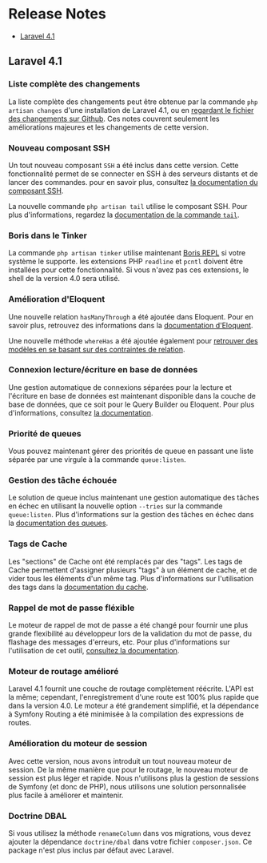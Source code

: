 # Release Notes

- [Laravel 4.1](#laravel-4.1)

<a name="laravel-4.1"></a>
## Laravel 4.1

### Liste complète des changements

La liste complète des changements peut être obtenue par la commande `php artisan changes` d'une installation de Laravel 4.1, ou en [regardant le fichier des changements sur Github](https://github.com/laravel/framework/blob/dev/src/Illuminate/Foundation/changes.json). Ces notes couvrent seulement les améliorations majeures et les changements de cette version.

### Nouveau composant SSH

Un tout nouveau composant `SSH` a été inclus dans cette version. Cette fonctionnalité permet de se connecter en SSH à des serveurs distants et de lancer des commandes. pour en savoir plus, consultez [la documentation du composant SSH](/dev/ssh).

La nouvelle commande `php artisan tail` utilise le composant SSH. Pour plus d'informations, regardez la  [documentation de la commande `tail`](http:///dev/ssh#tailing-remote-logs).

### Boris dans le Tinker

La commande `php artisan tinker` utilise maintenant [Boris REPL](https://github.com/d11wtq/boris) si votre système le supporte. les extensions PHP `readline` et `pcntl` doivent être installées pour cette fonctionnalité. Si vous n'avez pas ces extensions, le shell de la version 4.0 sera utilisé.

### Amélioration d'Eloquent

Une nouvelle relation `hasManyThrough` a été ajoutée dans Eloquent. Pour en savoir plus, retrouvez des informations dans la [documentation d'Eloquent](/dev/eloquent#has-many-through).

Une nouvelle méthode `whereHas` a été ajoutée également pour  [retrouver des modèles en se basant sur des contraintes de relation](/dev/eloquent#querying-relations).

### Connexion lecture/écriture en base de données

Une gestion automatique de connexions séparées pour la lecture et l'écriture en base de données est maintenant disponible dans la couche de base de données, que ce soit pour le Query Builder ou Eloquent. Pour plus d'informations, consultez [la documentation](/4.1/database#read-write-connections).

### Priorité de queues

Vous pouvez maintenant gérer des priorités de queue en passant une liste séparée par une virgule à la commande `queue:listen`.

### Gestion des tâche échouée

Le solution de queue inclus maintenant une gestion automatique des tâches en échec en utilisant la nouvelle option `--tries` sur la commande `queue:listen`. Plus d'informations sur la gestion des tâches en échec dans la [documentation des queues](/dev/queues#failed-jobs).

### Tags de Cache

Les "sections" de Cache ont été remplacés par des "tags". Les tags de Cache permettent d'assigner plusieurs "tags" à un élément de cache, et de vider tous les éléments d'un même tag. Plus d'informations sur l'utilisation des tags dans la [documentation du cache](/dev/cache#cache-tags).

### Rappel de mot de passe fléxible

Le moteur de rappel de mot de passe a été changé pour fournir une plus grande flexibilité au développeur lors de la validation du mot de passe, du flashage des messages d'erreurs, etc. Pour plus d'informations sur l'utilisation de cet outil, [consultez la documentation](/dev/security#password-reminders-and-reset).

### Moteur de routage amélioré

Laravel 4.1 fournit une couche de routage complètement réécrite. L'API est la même; cependant, l'enregistrement d'une route est 100% plus rapide que dans la version 4.0. Le moteur a été grandement simplifié, et la dépendance à Symfony Routing a été minimisée à la compilation des expressions de routes.

### Amélioration du moteur de session

Avec cette version, nous avons introduit un tout nouveau moteur de session. De la même manière que pour le routage, le nouveau moteur de session est plus léger et rapide. Nous n'utilisons plus la gestion de sessions de Symfony (et donc de PHP), nous utilisons une solution personnalisée plus facile à améliorer et maintenir.

### Doctrine DBAL

Si vous utilisez la méthode `renameColumn` dans vos migrations, vous devez ajouter la dépendance `doctrine/dbal` dans votre fichier `composer.json`. Ce package n'est plus inclus par défaut avec Laravel.
